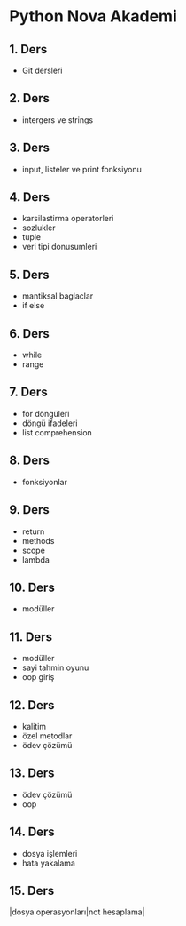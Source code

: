 # Python Nova Akademi

## 1. Ders

- Git dersleri

## 2. Ders

- intergers ve strings

## 3. Ders

- input, listeler ve print fonksiyonu

## 4. Ders

- karsilastirma operatorleri
- sozlukler
- tuple
- veri tipi donusumleri

## 5. Ders

- mantiksal baglaclar
- if else

## 6. Ders

- while
- range

## 7. Ders

- for döngüleri
- döngü ifadeleri
- list comprehension

## 8. Ders

- fonksiyonlar

## 9. Ders

- return
- methods
- scope
- lambda

## 10. Ders

- modüller

## 11. Ders

- modüller
- sayi tahmin oyunu
- oop giriş

## 12. Ders

- kalitim
- özel metodlar
- ödev çözümü

## 13. Ders

- ödev çözümü
- oop

## 14. Ders

- dosya işlemleri
- hata yakalama

## 15. Ders

|dosya operasyonları|not hesaplama|
